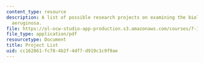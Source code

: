 ```yaml
---
content_type: resource
description: A list of possible research projects on examining the biology of Pseudomonas
  aeruginosa.
file: https://ol-ocw-studio-app-production.s3.amazonaws.com/courses/7-13-experimental-microbial-genetics-fall-2008/cc162861fc784b2f4df7d919c1c9f9ae_MIT7_13f08_lab01_ProjectSummaries.pdf
file_type: application/pdf
resourcetype: Document
title: Project List
uid: cc162861-fc78-4b2f-4df7-d919c1c9f9ae
---
```

